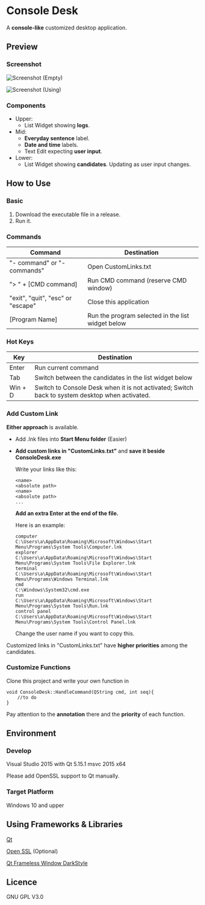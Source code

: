 # Console Desk

A **console-like** customized desktop application.

## Preview

### Screenshot

![Screenshot (Empty)](https://s2.loli.net/2022/02/02/38NVqnamgdWjpsD.png)

![Screenshot (Using)](https://s2.loli.net/2022/02/02/Z2PUiGRtCMOKfw3.png)

### Components

- Upper: 
  - List Widget showing **logs**.
- Mid: 
  - **Everyday sentence** label.
  - **Date and time** labels.
  - Text Edit expecting **user input**.
- Lower:
  - List Widget showing **candidates**. Updating as user input changes.

## How to Use

### Basic

1. Download the executable file in a release.
2. Run it.

### Commands

| Command                           | Destination                                       |
| --------------------------------- | ------------------------------------------------- |
| "- command" or "- commands"       | Open CustomLinks.txt                              |
| "> " + [CMD command]              | Run CMD command (reserve CMD window)              |
| "exit", "quit", "esc" or "escape" | Close this application                            |
| [Program Name]                    | Run the program selected in the list widget below |

### Hot Keys

| Key     | Destination                                                  |
| ------- | ------------------------------------------------------------ |
| Enter   | Run current command                                          |
| Tab     | Switch between the candidates in the list widget below       |
| Win + D | Switch to Console Desk when it is not activated; Switch back to system desktop when activated. |

### Add Custom Link

**Either approach** is available.

- Add .lnk files into **Start Menu folder** (Easier)

- **Add custom links in "CustomLinks.txt"** and **save it beside ConsoleDesk.exe**

  Write your links like this:

  ```
  <name>
  <absolute path>
  <name>
  <absolute path>
  ...
  ```

  **Add an extra Enter at the end of the file.**

  Here is an example:

  ```
  computer
  C:\Users\a\AppData\Roaming\Microsoft\Windows\Start Menu\Programs\System Tools\Computer.lnk
  explorer
  C:\Users\a\AppData\Roaming\Microsoft\Windows\Start Menu\Programs\System Tools\File Explorer.lnk
  terminal
  C:\Users\a\AppData\Roaming\Microsoft\Windows\Start Menu\Programs\Windows Terminal.lnk
  cmd
  C:\Windows\System32\cmd.exe
  run
  C:\Users\a\AppData\Roaming\Microsoft\Windows\Start Menu\Programs\System Tools\Run.lnk
  control panel
  C:\Users\a\AppData\Roaming\Microsoft\Windows\Start Menu\Programs\System Tools\Control Panel.lnk
  
  ```

  Change the user name if you want to copy this.

Customized links in "CustomLinks.txt" have **higher priorities** among the candidates.

### Customize Functions

Clone this project and write your own function in

```
void ConsoleDesk::HandleCommand(QString cmd, int seq){
	//to do
}
```

Pay attention to the **annotation** there and the **priority** of each function.

## Environment

### Develop

Visual Studio 2015 with Qt 5.15.1 msvc 2015 x64

Please add OpenSSL support to Qt manually.

### Target Platform

Windows 10 and upper

## Using Frameworks & Libraries

[Qt](https://www.qt.io/)

[Open SSL](https://github.com/openssl/openssl) (Optional)

[Qt Frameless Window DarkStyle](https://github.com/Jorgen-VikingGod/Qt-Frameless-Window-DarkStyle)

## Licence

GNU GPL V3.0
